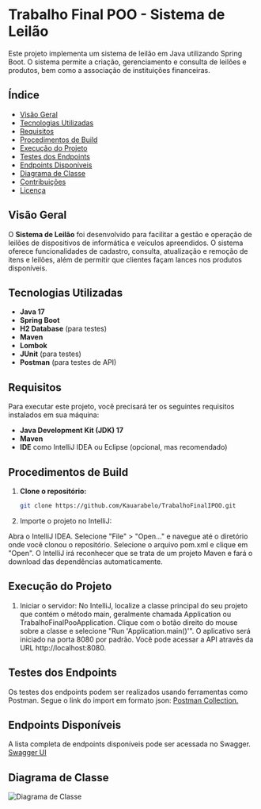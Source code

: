 # Trabalho Final POO - Sistema de Leilão

Este projeto implementa um sistema de leilão em Java utilizando Spring Boot. O sistema permite a criação, gerenciamento e consulta de leilões e produtos, bem como a associação de instituições financeiras.

## Índice
- [Visão Geral](#visão-geral)
- [Tecnologias Utilizadas](#tecnologias-utilizadas)
- [Requisitos](#requisitos)
- [Procedimentos de Build](#procedimentos-de-build)
- [Execução do Projeto](#execução-do-projeto)
- [Testes dos Endpoints](#testes-dos-endpoints)
- [Endpoints Disponíveis](#endpoints-disponíveis)
- [Diagrama de Classe](#diagrama-de-classe)
- [Contribuições](#contribuições)
- [Licença](#licença)

## Visão Geral

O **Sistema de Leilão** foi desenvolvido para facilitar a gestão e operação de leilões de dispositivos de informática e veículos apreendidos. O sistema oferece funcionalidades de cadastro, consulta, atualização e remoção de itens e leilões, além de permitir que clientes façam lances nos produtos disponíveis.

## Tecnologias Utilizadas

- **Java 17**
- **Spring Boot**
- **H2 Database** (para testes)
- **Maven**
- **Lombok**
- **JUnit** (para testes)
- **Postman** (para testes de API)

## Requisitos

Para executar este projeto, você precisará ter os seguintes requisitos instalados em sua máquina:

- **Java Development Kit (JDK) 17**
- **Maven**
- **IDE** como IntelliJ IDEA ou Eclipse (opcional, mas recomendado)

## Procedimentos de Build

1. **Clone o repositório:**
   ```bash
   git clone https://github.com/Kauarabelo/TrabalhoFinalIPOO.git

2. Importe o projeto no IntelliJ:

Abra o IntelliJ IDEA.
Selecione "File" > "Open..." e navegue até o diretório onde você clonou o repositório.
Selecione o arquivo pom.xml e clique em "Open".
O IntelliJ irá reconhecer que se trata de um projeto Maven e fará o download das dependências automaticamente.

## Execução do Projeto

1. Iniciar o servidor:
No IntelliJ, localize a classe principal do seu projeto que contém o método main, geralmente chamada Application ou TrabalhoFinalPooApplication.
Clique com o botão direito do mouse sobre a classe e selecione "Run 'Application.main()'".
O aplicativo será iniciado na porta 8080 por padrão. Você pode acessar a API através da URL http://localhost:8080.

## Testes dos Endpoints
Os testes dos endpoints podem ser realizados usando ferramentas como Postman. Segue o link do import em formato json: <a href="https://github.com/Kauarabelo/TrabalhoFinalPOO/blob/main/PostManCode.txt">Postman Collection.</a>

## Endpoints Disponíveis
A lista completa de endpoints disponíveis pode ser acessada no Swagger. <a href="http://localhost:8080/swagger-ui/index.html">Swagger UI</a>

## Diagrama de Classe
![Diagrama de Classe](https://github.com/Kauarabelo/TrabalhoFinalPOO/blob/main/DiagramaDeClasses.png)
